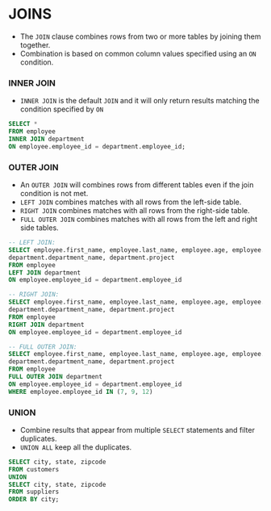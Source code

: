 # **JOINS**
- The `JOIN` clause combines rows from two or more tables by joining them together.
- Combination is based on common column values specified using an `ON` condition.

### **INNER JOIN**
- `INNER JOIN` is the default `JOIN` and it will only return results matching the condition specified by `ON`

```sql
SELECT *
FROM employee
INNER JOIN department
ON employee.employee_id = department.employee_id;
```

### **OUTER JOIN**
- An `OUTER JOIN` will combines rows from different tables even if the join condition is not met.
- `LEFT JOIN` combines matches with all rows from the left-side table.
- `RIGHT JOIN` combines matches with all rows from the right-side table.
- `FULL OUTER JOIN` combines matches with all rows from the left and right side tables.

```sql
-- LEFT JOIN:
SELECT employee.first_name, employee.last_name, employee.age, employee.designation,
department.department_name, department.project
FROM employee
LEFT JOIN department
ON employee.employee_id = department.employee_id

-- RIGHT JOIN:
SELECT employee.first_name, employee.last_name, employee.age, employee.designation,
department.department_name, department.project
FROM employee
RIGHT JOIN department
ON employee.employee_id = department.employee_id

-- FULL OUTER JOIN:
SELECT employee.first_name, employee.last_name, employee.age, employee.designation,
department.department_name, department.project
FROM employee
FULL OUTER JOIN department
ON employee.employee_id = department.employee_id
WHERE employee.employee_id IN (7, 9, 12)
```

### **UNION**
- Combine results that appear from multiple `SELECT` statements and filter duplicates.
- `UNION ALL` keep all the duplicates.

```sql
SELECT city, state, zipcode
FROM customers
UNION
SELECT city, state, zipcode
FROM suppliers
ORDER BY city;
```
